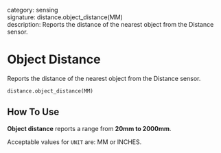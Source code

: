 category: sensing  
signature: distance.object_distance(MM)  
description: Reports the distance of the nearest object from the Distance sensor.

# Object Distance

Reports the distance of the nearest object from the Distance sensor.

```don
distance.object_distance(MM)
```

## How To Use

**Object distance** reports a range from **20mm to 2000mm**.

Acceptable values for `UNIT` are: MM or INCHES.

	
<advanced>
</advanced>
